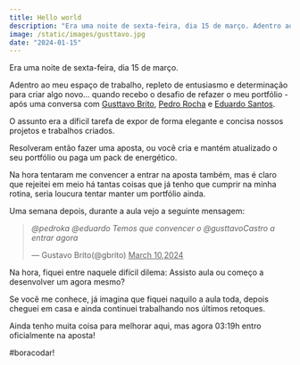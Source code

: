 ```yaml
---
title: Hello world
description: "Era uma noite de sexta-feira, dia 15 de março. Adentro ao meu espaço de trabalho, repleto de entusiasmo e determinação para criar algo novo: meu novo portfólio."
image: /static/images/gusttavo.jpg
date: "2024-01-15"
---
```


Era uma noite de sexta-feira, dia 15 de março.

Adentro ao meu espaço de trabalho, repleto de entusiasmo e determinação para criar algo novo... quando recebo o desafio de refazer o meu portfólio - após uma conversa com [Gusttavo Brito](https://www.linkedin.com/in/gustavobrito06/), [Pedro Rocha](https://www.linkedin.com/in/castrogusttavo) e [Eduardo Santos](https://www.linkedin.com/in/eduardo-dos-santos-301a721a8/).

O assunto era a díficil tarefa de expor de forma elegante e concisa nossos projetos e trabalhos criados.

Resolveram então fazer uma aposta, ou você cria e mantém atualizado o seu portfólio ou paga um pack de energético.

<!-- more -->

Na hora tentaram me convencer a entrar na aposta também, mas é claro que rejeitei em meio há tantas coisas que já tenho que cumprir na minha rotina, seria loucura tentar manter um portfólio ainda.

Uma semana depois, durante a aula vejo a seguinte mensagem:

> *@pedroka @eduardo Temos que convencer o @gusttavoCastro a entrar agora*
>
> — Gustavo Brito(@gbrito) <u>March 10,2024</u>

Na hora, fiquei entre naquele difícil dilema: Assisto aula ou começo a desenvolver um agora mesmo?

Se você me conhece, já imagina que fiquei naquilo a aula toda, depois cheguei em casa e ainda continuei trabalhando nos últimos retoques.

Ainda tenho muita coisa para melhorar aqui, mas agora 03:19h entro oficialmente na aposta!

#boracodar!